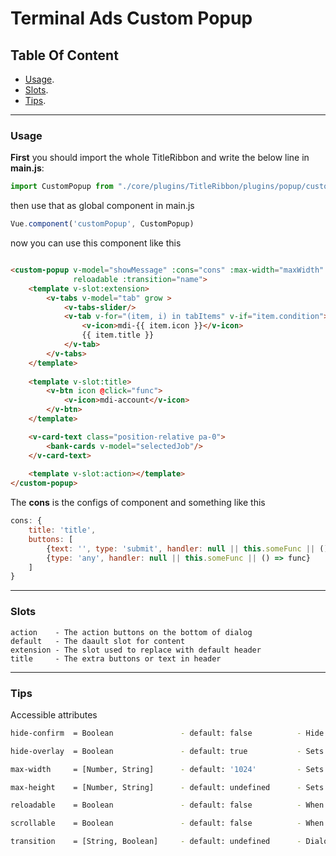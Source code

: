 # Terminal Ads Custom Popup

## Table Of Content

- [Usage](#Usage).
- [Slots](#Slots).
- [Tips](#tips).

---

### Usage

**First** you should import the whole TitleRibbon and write the below line in **main.js**:

```javascript
import CustomPopup from "./core/plugins/TitleRibbon/plugins/popup/customPopup"
```

then use that as global component in main.js

```javascript
Vue.component('customPopup', CustomPopup)
```

now you can use this component like this

```html

<custom-popup v-model="showMessage" :cons="cons" :max-width="maxWidth" max-heigth="maxHeight" hide-overlay scrollable
              reloadable :transition="name">
    <template v-slot:extension>
        <v-tabs v-model="tab" grow >
            <v-tabs-slider/>
            <v-tab v-for="(item, i) in tabItems" v-if="item.condition">
                <v-icon>mdi-{{ item.icon }}</v-icon>
                {{ item.title }}
            </v-tab>
        </v-tabs>
    </template>
    
    <template v-slot:title>
        <v-btn icon @click="func">
            <v-icon>mdi-account</v-icon>
        </v-btn>
    </template>

    <v-card-text class="position-relative pa-0">
        <bank-cards v-model="selectedJob"/>
    </v-card-text>
    
    <template v-slot:action></template>
</custom-popup>
```

The **cons** is the configs of component and something like this

```javascript
cons: {
    title: 'title',
    buttons: [
        {text: '', type: 'submit', handler: null || this.someFunc || () => func, disabled: false || () => func},
        {type: 'any', handler: null || this.someFunc || () => func}
    ]
}
```

---

### Slots

```
action    - The action buttons on the bottom of dialog
default   - The daault slot for content
extension - The slot used to replace with default header
title     - The extra buttons or text in header
```

---

### Tips

Accessible attributes

```bash
hide-confirm  = Boolean               - default: false          - Hide the confirm buttom in title.

hide-overlay  = Boolean               - default: true           - Sets the maximum width for the component.

max-width     = [Number, String]      - default: '1024'         - Sets the maximum width for the component.

max-height    = [Number, String]      - default: undefined      - Sets the minimum height for the component.

reloadable    = Boolean               - default: false          - When set to true, a bnt shows on header for reload all slots

scrollable    = Boolean               - default: false          - When set to true, expects a v-card and a v-card-text component with a designated height

transition    = [String, Boolean]     - default: undefined      - Dialog animation
```